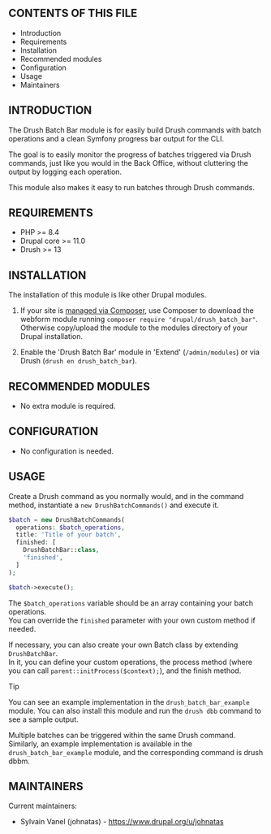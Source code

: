 ## CONTENTS OF THIS FILE

- Introduction
- Requirements
- Installation
- Recommended modules
- Configuration
- Usage
- Maintainers

## INTRODUCTION

The Drush Batch Bar module is for easily build Drush commands with batch operations and a clean Symfony progress bar output for the CLI.

The goal is to easily monitor the progress of batches triggered via Drush commands, just like you would in the Back Office, without cluttering the output by logging each operation.

This module also makes it easy to run batches through Drush commands.

## REQUIREMENTS

- PHP >= 8.4
- Drupal core >= 11.0
- Drush >= 13

## INSTALLATION

The installation of this module is like other Drupal modules.

1. If your site is [managed via Composer](https://www.drupal.org/node/2718229),
   use Composer to download the webform module running
   ```composer require "drupal/drush_batch_bar"```. Otherwise copy/upload the module to the modules directory of your Drupal installation.

2. Enable the 'Drush Batch Bar' module in 'Extend' (`/admin/modules`) or via Drush (`drush en drush_batch_bar`).

## RECOMMENDED MODULES

- No extra module is required.

## CONFIGURATION

- No configuration is needed.

## USAGE

Create a Drush command as you normally would, and in the command method, instantiate a `new DrushBatchCommands()` and execute it.

```php
$batch = new DrushBatchCommands(
  operations: $batch_operations,
  title: 'Title of your batch',
  finished: [
    DrushBatchBar::class,
    'finished',
  ]
);

$batch->execute();
```

The `$batch_operations` variable should be an array containing your batch operations.  
You can override the `finished` parameter with your own custom method if needed.

If necessary, you can also create your own Batch class by extending `DrushBatchBar`.  
In it, you can define your custom operations, the process method (where you can call `parent::initProcess($context);`), and the finish method.

> [!TIP]
> You can see an example implementation in the `drush_batch_bar_example` module.
> You can also install this module and run the `drush dbb` command to see a sample output.
>
> Multiple batches can be triggered within the same Drush command.
> Similarly, an example implementation is available in the `drush_batch_bar_example` module, and the corresponding command is drush dbbm.

## MAINTAINERS

Current maintainers:

- Sylvain Vanel (johnatas) - https://www.drupal.org/u/johnatas
